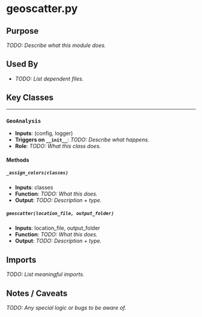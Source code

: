 # geoscatter.py

## Purpose
_TODO: Describe what this module does._

## Used By
- _TODO: List dependent files._

## Key Classes

---

### `GeoAnalysis`
- **Inputs**: (config, logger)
- **Triggers on `__init__`**: _TODO: Describe what happens._
- **Role**: _TODO: What this class does._

#### Methods

##### `_assign_colors(classes)`
- **Inputs**: classes
- **Function**: _TODO: What this does._
- **Output**: _TODO: Description + type._

##### `geoscatter(location_file, output_folder)`
- **Inputs**: location_file, output_folder
- **Function**: _TODO: What this does._
- **Output**: _TODO: Description + type._


## Imports
_TODO: List meaningful imports._

## Notes / Caveats
_TODO: Any special logic or bugs to be aware of._
